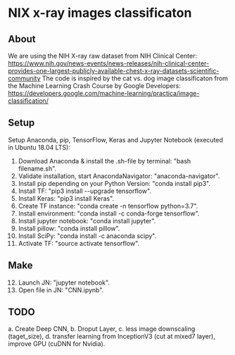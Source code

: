 # NIX x-ray images classificaton

## About
We are using the NIH X-ray raw dataset from  NIH Clinical Center:
https://www.nih.gov/news-events/news-releases/nih-clinical-center-provides-one-largest-publicly-available-chest-x-ray-datasets-scientific-community
The code is inspired by the cat vs. dog image classificaton from the Machine Learning Crash Course by Google Developers:
https://developers.google.com/machine-learning/practica/image-classification/

## Setup
Setup Anaconda, pip, TensorFlow, Keras and Jupyter Notebook (executed in Ubuntu 18.04 LTS):
1.  Download Anaconda & install the .sh-file by terminal:          "bash filename.sh".
2.  Validate installation, start AnacondaNavigator:                "anaconda-navigator".
3.  Install pip depending on your Python Version:                  "conda install pip3".
4.  Install TF:                                                    "pip3 install --upgrade tensorflow".
5.  Install Keras: 	                                           "pip3 install Keras".
6.  Create TF instance:                                            "conda create -n tensorflow python=3.7".
7.  Install environment:                                           "conda install -c conda-forge tensorflow".
8.  Install jupyter notebook:                                      "conda install jupyter".
9.  Install pillow:                                                "conda install pillow".
10. Install SciPy:                                                 "conda install -c anaconda scipy".
11. Activate TF:                                                   "source activate tensorflow".

## Make 
12. Launch JN:                                                     "jupyter notebook".
13. Open file in JN:                                               "CNN.ipynb".

## TODO
a. Create Deep CNN, 
b. Droput Layer, 
c. less image downscaling (taget_size), 
d. transfer learning from InceptionV3 (cut at mixed7 layer), improve GPU (cuDNN for Nvidia). 
